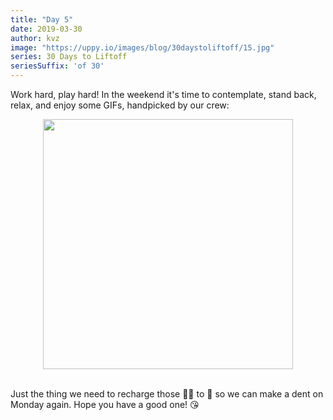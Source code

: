 ```yaml
---
title: "Day 5"
date: 2019-03-30
author: kvz
image: "https://uppy.io/images/blog/30daystoliftoff/15.jpg"
series: 30 Days to Liftoff
seriesSuffix: 'of 30'
---
```


Work hard, play hard! In the weekend it's time to contemplate, stand back, relax, and enjoy some GIFs, handpicked by our crew:

<center><img width="400" src="https://media.giphy.com/media/TL4d81cXH4THa/giphy.gif"><br/><br/></center>

Just the thing we need to recharge those :battery::battery: to :100: so we can make a dent on Monday again. Hope you have a good one! :kissing_heart: 